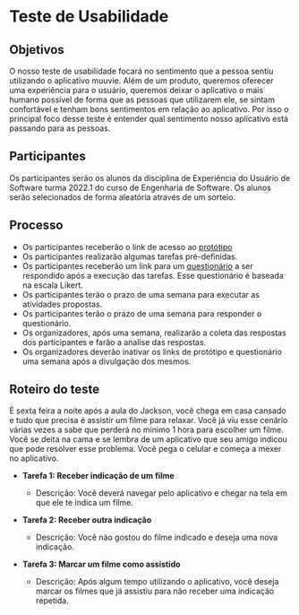 # Teste de Usabilidade

## Objetivos

O nosso teste de usabilidade focará no sentimento que a pessoa sentiu utilizando o aplicativo muuvie. Além de um produto, queremos oferecer uma experiência para o usuário, queremos deixar o aplicativo o mais humano possível de forma que as pessoas que utilizarem ele, se sintam confortável e tenham bons sentimentos em relação ao aplicativo. Por isso o principal foco desse teste é entender qual sentimento nosso aplicativo está passando para as pessoas. 

## Participantes

Os participantes serão os alunos da disciplina de Experiência do Usuário de Software turma 2022.1 do curso de Engenharia de Software. Os alunos serão selecionados de forma aleatória através de um sorteio. 

## Processo

- Os participantes receberão o link de acesso ao [protótipo](https://www.figma.com/proto/3BouSZzPDmVwEkjrNSf8zA/app-qual-filme?node-id=202%3A5250&scaling=contain&page-id=202%3A5106&starting-point-node-id=202%3A5250)
- Os participantes realizarão algumas tarefas pré-definidas.
- Os participantes receberão um link para um [questionário](https://survey.zohopublic.com/zs/p5CCP2) a ser respondido após a execução das tarefas. Esse questionário é baseada na escala Likert.
- Os participantes terão o prazo de uma semana para executar as atividades propostas. 
- Os participantes terão o prazo de uma semana para responder o questionário.
- Os organizadores, após uma semana, realizarão a coleta das respostas dos participantes e farão a analise das respostas.  
- Os organizadores deverão inativar os links de protótipo e questionário uma semana após a divulgação dos mesmos. 

## Roteiro do teste

É sexta feira a noite após a aula do Jackson, você chega em casa cansado e tudo que precisa é assistir um filme para relaxar. Você já viu esse cenário várias vezes a sabe que perderá no mínimo 1 hora para escolher um filme. Você se deita na cama e se lembra de um aplicativo que seu amigo indicou que pode resolver esse problema. Você pega o celular e começa a mexer no aplicativo.  

- **Tarefa 1: Receber indicação de um filme**
	- Descrição: Você deverá navegar pelo aplicativo e chegar na tela em que ele te indica um filme. 

- **Tarefa 2: Receber outra indicação**
	- Descrição: Você não gostou do filme indicado e deseja uma nova indicação. 

- **Tarefa 3: Marcar um filme como assistido**
	- Descrição: Após algum tempo utilizando o aplicativo, você deseja marcar os filmes que já assistiu para não receber uma indicação repetida.









